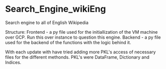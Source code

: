 # Search_Engine_wikiEng
Search engine to all of English Wikipedia

Structure:
Frontend - a py file used for the initiallization of the VM machine over GCP. Run this over instance to question this engine.
Backend - a py file used for the backend of the functions with the logic behind it.

With each update with have tried adding more PKL's access of necessary files for the different methonds.
PKL's were DataFrame, Dictionary and Indices.
